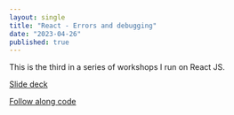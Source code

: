 ```yaml
---
layout: single
title: "React - Errors and debugging"
date: "2023-04-26"
published: true
---
```


This is the third in a series of workshops I run on React JS.

[Slide deck](/workshop-react-3-errors-and-debugging)

[Follow along code](https://github.com/Themitchell/workshop-react-3-errors-and-debugging-project-files)
